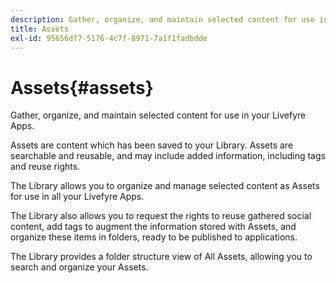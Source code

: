 ```yaml
---
description: Gather, organize, and maintain selected content for use in your Livefyre Apps.
title: Assets
exl-id: 95656df7-5176-4c7f-8971-7a1f1fadbdde
---
```

# Assets{#assets}

Gather, organize, and maintain selected content for use in your Livefyre Apps.

Assets are content which has been saved to your Library. Assets are searchable and reusable, and may include added information, including tags and reuse rights.

The Library allows you to organize and manage selected content as Assets for use in all your Livefyre Apps.

The Library also allows you to request the rights to reuse gathered social content, add tags to augment the information stored with Assets, and organize these items in folders, ready to be published to applications.

The Library provides a folder structure view of All Assets, allowing you to search and organize your Assets.
